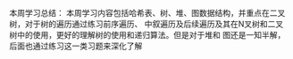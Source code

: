 本周学习总结：
本周学习内容包括哈希表、树、堆、图数据结构，并重点在二叉树，对于树的遍历通过练习前序遍历、
中叙遍历及后续遍历及其在N叉树和二叉树中的使用，更好的理解树的使用和递归算法。但是对于堆和
图还是一知半解，后面也通过练习这一类习题来深化了解